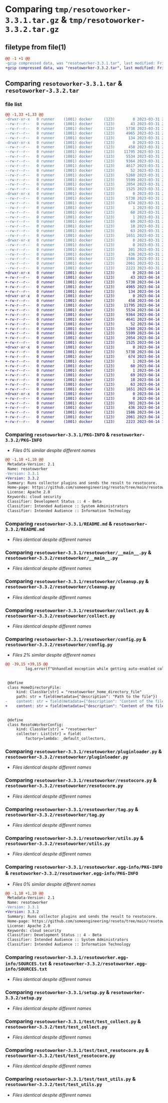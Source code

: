 # Comparing `tmp/resotoworker-3.3.1.tar.gz` & `tmp/resotoworker-3.3.2.tar.gz`

## filetype from file(1)

```diff
@@ -1 +1 @@
-gzip compressed data, was "resotoworker-3.3.1.tar", last modified: Fri Mar 31 23:56:42 2023, max compression
+gzip compressed data, was "resotoworker-3.3.2.tar", last modified: Fri Apr 14 16:15:51 2023, max compression
```

## Comparing `resotoworker-3.3.1.tar` & `resotoworker-3.3.2.tar`

### file list

```diff
@@ -1,33 +1,33 @@
-drwxr-xr-x   0 runner    (1001) docker     (123)        0 2023-03-31 23:56:42.720555 resotoworker-3.3.1/
--rw-r--r--   0 runner    (1001) docker     (123)       43 2023-03-31 23:54:06.000000 resotoworker-3.3.1/MANIFEST.in
--rw-r--r--   0 runner    (1001) docker     (123)     5738 2023-03-31 23:56:42.720555 resotoworker-3.3.1/PKG-INFO
--rw-r--r--   0 runner    (1001) docker     (123)     4965 2023-03-31 23:54:06.000000 resotoworker-3.3.1/README.md
--rw-r--r--   0 runner    (1001) docker     (123)      134 2023-03-31 23:54:06.000000 resotoworker-3.3.1/requirements.txt
-drwxr-xr-x   0 runner    (1001) docker     (123)        0 2023-03-31 23:56:42.720555 resotoworker-3.3.1/resotoworker/
--rw-r--r--   0 runner    (1001) docker     (123)      458 2023-03-31 23:54:06.000000 resotoworker-3.3.1/resotoworker/__init__.py
--rw-r--r--   0 runner    (1001) docker     (123)    11795 2023-03-31 23:54:06.000000 resotoworker-3.3.1/resotoworker/__main__.py
--rw-r--r--   0 runner    (1001) docker     (123)     5534 2023-03-31 23:54:06.000000 resotoworker-3.3.1/resotoworker/cleanup.py
--rw-r--r--   0 runner    (1001) docker     (123)     9364 2023-03-31 23:54:06.000000 resotoworker-3.3.1/resotoworker/collect.py
--rw-r--r--   0 runner    (1001) docker     (123)     4617 2023-03-31 23:54:06.000000 resotoworker-3.3.1/resotoworker/config.py
--rw-r--r--   0 runner    (1001) docker     (123)       52 2023-03-31 23:54:06.000000 resotoworker-3.3.1/resotoworker/exceptions.py
--rw-r--r--   0 runner    (1001) docker     (123)     5260 2023-03-31 23:54:06.000000 resotoworker-3.3.1/resotoworker/pluginloader.py
--rw-r--r--   0 runner    (1001) docker     (123)     5599 2023-03-31 23:54:06.000000 resotoworker-3.3.1/resotoworker/resotocore.py
--rw-r--r--   0 runner    (1001) docker     (123)     2054 2023-03-31 23:54:06.000000 resotoworker-3.3.1/resotoworker/tag.py
--rw-r--r--   0 runner    (1001) docker     (123)     1525 2023-03-31 23:54:06.000000 resotoworker-3.3.1/resotoworker/utils.py
-drwxr-xr-x   0 runner    (1001) docker     (123)        0 2023-03-31 23:56:42.720555 resotoworker-3.3.1/resotoworker.egg-info/
--rw-r--r--   0 runner    (1001) docker     (123)     5738 2023-03-31 23:56:42.000000 resotoworker-3.3.1/resotoworker.egg-info/PKG-INFO
--rw-r--r--   0 runner    (1001) docker     (123)      674 2023-03-31 23:56:42.000000 resotoworker-3.3.1/resotoworker.egg-info/SOURCES.txt
--rw-r--r--   0 runner    (1001) docker     (123)        1 2023-03-31 23:56:42.000000 resotoworker-3.3.1/resotoworker.egg-info/dependency_links.txt
--rw-r--r--   0 runner    (1001) docker     (123)       60 2023-03-31 23:56:42.000000 resotoworker-3.3.1/resotoworker.egg-info/entry_points.txt
--rw-r--r--   0 runner    (1001) docker     (123)        1 2023-03-31 23:56:42.000000 resotoworker-3.3.1/resotoworker.egg-info/not-zip-safe
--rw-r--r--   0 runner    (1001) docker     (123)       69 2023-03-31 23:56:42.000000 resotoworker-3.3.1/resotoworker.egg-info/requires.txt
--rw-r--r--   0 runner    (1001) docker     (123)       18 2023-03-31 23:56:42.000000 resotoworker-3.3.1/resotoworker.egg-info/top_level.txt
--rw-r--r--   0 runner    (1001) docker     (123)       63 2023-03-31 23:56:42.720555 resotoworker-3.3.1/setup.cfg
--rw-r--r--   0 runner    (1001) docker     (123)     1651 2023-03-31 23:54:06.000000 resotoworker-3.3.1/setup.py
-drwxr-xr-x   0 runner    (1001) docker     (123)        0 2023-03-31 23:56:42.720555 resotoworker-3.3.1/test/
--rw-r--r--   0 runner    (1001) docker     (123)        0 2023-03-31 23:54:06.000000 resotoworker-3.3.1/test/__init__.py
--rw-r--r--   0 runner    (1001) docker     (123)      301 2023-03-31 23:54:06.000000 resotoworker-3.3.1/test/fakeconfig.py
--rw-r--r--   0 runner    (1001) docker     (123)      436 2023-03-31 23:54:06.000000 resotoworker-3.3.1/test/test_args.py
--rw-r--r--   0 runner    (1001) docker     (123)     1586 2023-03-31 23:54:06.000000 resotoworker-3.3.1/test/test_collect.py
--rw-r--r--   0 runner    (1001) docker     (123)     2061 2023-03-31 23:54:06.000000 resotoworker-3.3.1/test/test_resotocore.py
--rw-r--r--   0 runner    (1001) docker     (123)     2223 2023-03-31 23:54:06.000000 resotoworker-3.3.1/test/test_utils.py
+drwxr-xr-x   0 runner    (1001) docker     (123)        0 2023-04-14 16:15:51.075810 resotoworker-3.3.2/
+-rw-r--r--   0 runner    (1001) docker     (123)       43 2023-04-14 16:13:03.000000 resotoworker-3.3.2/MANIFEST.in
+-rw-r--r--   0 runner    (1001) docker     (123)     5738 2023-04-14 16:15:51.075810 resotoworker-3.3.2/PKG-INFO
+-rw-r--r--   0 runner    (1001) docker     (123)     4965 2023-04-14 16:13:03.000000 resotoworker-3.3.2/README.md
+-rw-r--r--   0 runner    (1001) docker     (123)      134 2023-04-14 16:13:03.000000 resotoworker-3.3.2/requirements.txt
+drwxr-xr-x   0 runner    (1001) docker     (123)        0 2023-04-14 16:15:51.075810 resotoworker-3.3.2/resotoworker/
+-rw-r--r--   0 runner    (1001) docker     (123)      458 2023-04-14 16:13:03.000000 resotoworker-3.3.2/resotoworker/__init__.py
+-rw-r--r--   0 runner    (1001) docker     (123)    11795 2023-04-14 16:13:03.000000 resotoworker-3.3.2/resotoworker/__main__.py
+-rw-r--r--   0 runner    (1001) docker     (123)     5534 2023-04-14 16:13:03.000000 resotoworker-3.3.2/resotoworker/cleanup.py
+-rw-r--r--   0 runner    (1001) docker     (123)     9364 2023-04-14 16:13:03.000000 resotoworker-3.3.2/resotoworker/collect.py
+-rw-r--r--   0 runner    (1001) docker     (123)     4641 2023-04-14 16:13:03.000000 resotoworker-3.3.2/resotoworker/config.py
+-rw-r--r--   0 runner    (1001) docker     (123)       52 2023-04-14 16:13:03.000000 resotoworker-3.3.2/resotoworker/exceptions.py
+-rw-r--r--   0 runner    (1001) docker     (123)     5260 2023-04-14 16:13:03.000000 resotoworker-3.3.2/resotoworker/pluginloader.py
+-rw-r--r--   0 runner    (1001) docker     (123)     5599 2023-04-14 16:13:03.000000 resotoworker-3.3.2/resotoworker/resotocore.py
+-rw-r--r--   0 runner    (1001) docker     (123)     2054 2023-04-14 16:13:03.000000 resotoworker-3.3.2/resotoworker/tag.py
+-rw-r--r--   0 runner    (1001) docker     (123)     1525 2023-04-14 16:13:03.000000 resotoworker-3.3.2/resotoworker/utils.py
+drwxr-xr-x   0 runner    (1001) docker     (123)        0 2023-04-14 16:15:51.075810 resotoworker-3.3.2/resotoworker.egg-info/
+-rw-r--r--   0 runner    (1001) docker     (123)     5738 2023-04-14 16:15:51.000000 resotoworker-3.3.2/resotoworker.egg-info/PKG-INFO
+-rw-r--r--   0 runner    (1001) docker     (123)      674 2023-04-14 16:15:51.000000 resotoworker-3.3.2/resotoworker.egg-info/SOURCES.txt
+-rw-r--r--   0 runner    (1001) docker     (123)        1 2023-04-14 16:15:51.000000 resotoworker-3.3.2/resotoworker.egg-info/dependency_links.txt
+-rw-r--r--   0 runner    (1001) docker     (123)       60 2023-04-14 16:15:51.000000 resotoworker-3.3.2/resotoworker.egg-info/entry_points.txt
+-rw-r--r--   0 runner    (1001) docker     (123)        1 2023-04-14 16:15:51.000000 resotoworker-3.3.2/resotoworker.egg-info/not-zip-safe
+-rw-r--r--   0 runner    (1001) docker     (123)       69 2023-04-14 16:15:51.000000 resotoworker-3.3.2/resotoworker.egg-info/requires.txt
+-rw-r--r--   0 runner    (1001) docker     (123)       18 2023-04-14 16:15:51.000000 resotoworker-3.3.2/resotoworker.egg-info/top_level.txt
+-rw-r--r--   0 runner    (1001) docker     (123)       63 2023-04-14 16:15:51.075810 resotoworker-3.3.2/setup.cfg
+-rw-r--r--   0 runner    (1001) docker     (123)     1651 2023-04-14 16:13:03.000000 resotoworker-3.3.2/setup.py
+drwxr-xr-x   0 runner    (1001) docker     (123)        0 2023-04-14 16:15:51.075810 resotoworker-3.3.2/test/
+-rw-r--r--   0 runner    (1001) docker     (123)        0 2023-04-14 16:13:03.000000 resotoworker-3.3.2/test/__init__.py
+-rw-r--r--   0 runner    (1001) docker     (123)      301 2023-04-14 16:13:03.000000 resotoworker-3.3.2/test/fakeconfig.py
+-rw-r--r--   0 runner    (1001) docker     (123)      436 2023-04-14 16:13:03.000000 resotoworker-3.3.2/test/test_args.py
+-rw-r--r--   0 runner    (1001) docker     (123)     1586 2023-04-14 16:13:03.000000 resotoworker-3.3.2/test/test_collect.py
+-rw-r--r--   0 runner    (1001) docker     (123)     2061 2023-04-14 16:13:03.000000 resotoworker-3.3.2/test/test_resotocore.py
+-rw-r--r--   0 runner    (1001) docker     (123)     2223 2023-04-14 16:13:03.000000 resotoworker-3.3.2/test/test_utils.py
```

### Comparing `resotoworker-3.3.1/PKG-INFO` & `resotoworker-3.3.2/PKG-INFO`

 * *Files 0% similar despite different names*

```diff
@@ -1,10 +1,10 @@
 Metadata-Version: 2.1
 Name: resotoworker
-Version: 3.3.1
+Version: 3.3.2
 Summary: Runs collector plugins and sends the result to resotocore.
 Home-page: https://github.com/someengineering/resoto/tree/main/resotoworker
 License: Apache 2.0
 Keywords: cloud security
 Classifier: Development Status :: 4 - Beta
 Classifier: Intended Audience :: System Administrators
 Classifier: Intended Audience :: Information Technology
```

### Comparing `resotoworker-3.3.1/README.md` & `resotoworker-3.3.2/README.md`

 * *Files identical despite different names*

### Comparing `resotoworker-3.3.1/resotoworker/__main__.py` & `resotoworker-3.3.2/resotoworker/__main__.py`

 * *Files identical despite different names*

### Comparing `resotoworker-3.3.1/resotoworker/cleanup.py` & `resotoworker-3.3.2/resotoworker/cleanup.py`

 * *Files identical despite different names*

### Comparing `resotoworker-3.3.1/resotoworker/collect.py` & `resotoworker-3.3.2/resotoworker/collect.py`

 * *Files identical despite different names*

### Comparing `resotoworker-3.3.1/resotoworker/config.py` & `resotoworker-3.3.2/resotoworker/config.py`

 * *Files 2% similar despite different names*

```diff
@@ -39,15 +39,15 @@
         log.error(f"Unhandled exception while getting auto-enabled collectors: {e}")
 
 
 @define
 class HomeDirectoryFile:
     kind: ClassVar[str] = "resotoworker_home_directory_file"
     path: str = field(metadata={"description": "Path to the file"})
-    content: str = field(metadata={"description": "Content of the file"})
+    content: str = field(metadata={"description": "Content of the file", "ui-hint": "multiline"})
 
 
 @define
 class ResotoWorkerConfig:
     kind: ClassVar[str] = "resotoworker"
     collector: List[str] = field(
         factory=lambda: _default_collectors,
```

### Comparing `resotoworker-3.3.1/resotoworker/pluginloader.py` & `resotoworker-3.3.2/resotoworker/pluginloader.py`

 * *Files identical despite different names*

### Comparing `resotoworker-3.3.1/resotoworker/resotocore.py` & `resotoworker-3.3.2/resotoworker/resotocore.py`

 * *Files identical despite different names*

### Comparing `resotoworker-3.3.1/resotoworker/tag.py` & `resotoworker-3.3.2/resotoworker/tag.py`

 * *Files identical despite different names*

### Comparing `resotoworker-3.3.1/resotoworker/utils.py` & `resotoworker-3.3.2/resotoworker/utils.py`

 * *Files identical despite different names*

### Comparing `resotoworker-3.3.1/resotoworker.egg-info/PKG-INFO` & `resotoworker-3.3.2/resotoworker.egg-info/PKG-INFO`

 * *Files 0% similar despite different names*

```diff
@@ -1,10 +1,10 @@
 Metadata-Version: 2.1
 Name: resotoworker
-Version: 3.3.1
+Version: 3.3.2
 Summary: Runs collector plugins and sends the result to resotocore.
 Home-page: https://github.com/someengineering/resoto/tree/main/resotoworker
 License: Apache 2.0
 Keywords: cloud security
 Classifier: Development Status :: 4 - Beta
 Classifier: Intended Audience :: System Administrators
 Classifier: Intended Audience :: Information Technology
```

### Comparing `resotoworker-3.3.1/resotoworker.egg-info/SOURCES.txt` & `resotoworker-3.3.2/resotoworker.egg-info/SOURCES.txt`

 * *Files identical despite different names*

### Comparing `resotoworker-3.3.1/setup.py` & `resotoworker-3.3.2/setup.py`

 * *Files identical despite different names*

### Comparing `resotoworker-3.3.1/test/test_collect.py` & `resotoworker-3.3.2/test/test_collect.py`

 * *Files identical despite different names*

### Comparing `resotoworker-3.3.1/test/test_resotocore.py` & `resotoworker-3.3.2/test/test_resotocore.py`

 * *Files identical despite different names*

### Comparing `resotoworker-3.3.1/test/test_utils.py` & `resotoworker-3.3.2/test/test_utils.py`

 * *Files identical despite different names*


